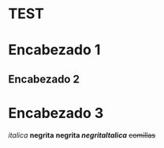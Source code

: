 # TEST
# Encabezado 1
## Encabezado 2
# Encabezado 3

*italica*
**negrita**
**negrita _negritaItalica_**
~~comillas~~
